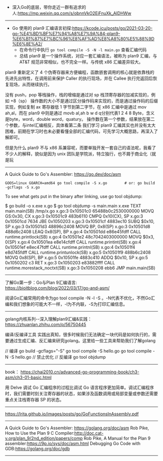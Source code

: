 + 深入Go的底层，带你走近一群有追求的人:<https://mp.weixin.qq.com/s/obnnVkO2EiFnuXk_AIDHWw>


---

+ Go 使用的 plan9 汇编语言初探:<https://kcode.icu/posts/go/2021-03-20-go-%E4%BD%BF%E7%94%A8%E7%9A%84-plan9-%E6%B1%87%E7%BC%96%E8%AF%AD%E8%A8%80%E5%88%9D%E6%8E%A2/>
    - 在命令行中执行 `go tool compile -S -N -l main.go` 查看汇编代码
    - 总结
plan9 是一个操作系统，对应一套汇编语法，被称为 plan9 汇编，与 AT&T 规范非常相似，也不完全一样。与传统 x86 汇编差异较大。

plan9 重新定义了 4 个伪寄存器来方便编程，函数嵌套调用的核心就是依靠栈的先进先出特性，在调用前来保护 Caller 的执行现场，并在 Callee 执行完返回后恢复现场，从而继续执行。

没有 push，pop 等栈操作，栈的增缩是通过对 sp 栈顶寄存器的加减实现的，例如 +8（sp）
操作数的大小不是通过区分操作码来实现的，而是通过操作码的后缀实现，例如复制 ax 寄存器低 1 字节到第二字节，在 x86 汇编中是通过 mov ah,al，而在 plan9 中则是通过 movb al,ah
b w d q分别代表1 2 4 8 Byte，含义是byte，word，double word，quatury。
操作数在第一个参数，结果放在第二个参数，与intel汇编相反，具体看第二条
我们学习 plan9 汇编其实也并没有太大困难，前期在学习时也未必要看懂全部的汇编代码，可先学习大概思路，再深入了解即可。

但是为什么 plan9 不与 x86 系兼容呢，而要单独开发一套自己的语法呢，我看了不少人的解释，貌似是因为 unix 团队是学院派，特立独行，也不屑于商业化（就是玩


---

A Quick Guide to Go's Assembler: https://go.dev/doc/asm

`GOOS=linux GOARCH=amd64 go tool compile -S x.go        # or: go build -gcflags -S x.go`

To see what gets put in the binary after linking, use go tool objdump:

$ go build -o x.exe x.go
$ go tool objdump -s main.main x.exe
TEXT main.main(SB) /tmp/x.go
  x.go:3		0x10501c0		65488b0c2530000000	MOVQ GS:0x30, CX
  x.go:3		0x10501c9		483b6110		CMPQ 0x10(CX), SP
  x.go:3		0x10501cd		7634			JBE 0x1050203
  x.go:3		0x10501cf		4883ec10		SUBQ $0x10, SP
  x.go:3		0x10501d3		48896c2408		MOVQ BP, 0x8(SP)
  x.go:3		0x10501d8		488d6c2408		LEAQ 0x8(SP), BP
  x.go:4		0x10501dd		e86e45fdff		CALL runtime.printlock(SB)
  x.go:4		0x10501e2		48c7042403000000	MOVQ $0x3, 0(SP)
  x.go:4		0x10501ea		e8e14cfdff		CALL runtime.printint(SB)
  x.go:4		0x10501ef		e8ec47fdff		CALL runtime.printnl(SB)
  x.go:4		0x10501f4		e8d745fdff		CALL runtime.printunlock(SB)
  x.go:5		0x10501f9		488b6c2408		MOVQ 0x8(SP), BP
  x.go:5		0x10501fe		4883c410		ADDQ $0x10, SP
  x.go:5		0x1050202		c3			RET
  x.go:3		0x1050203		e83882ffff		CALL runtime.morestack_noctxt(SB)
  x.go:3		0x1050208		ebb6			JMP main.main(SB)


-----

了解Go第一步：Go与Plan 9汇编语言: <https://bioitblog.com/blog/2022/03/17/go-and-asm/>

阅读Go汇编常用的命令为go tool compile -N -l -S 。-N代表不优化，不然Go汇编和我们想象的可能大不一样，-l为不内联，-S为打印汇编信息。

----

golang内核系列--深入理解plan9汇编&实践： https://zhuanlan.zhihu.com/p/56750445

编译/反编译工具
实践出真知，很多时候我们无法确定一块代码是如何执行的，需要通过生成汇编、反汇编来研究golang。这里给一些工具来帮助我们了解golang

// 编译
go build -gcflags="-S"
go tool compile -S hello.go
go tool compile -N -S hello.go // 禁止优化
// 反编译
go tool objdump <binary>

----

book： https://chai2010.cn/advanced-go-programming-book/ch3-asm/ch3-01-basic.html


用 Delve 调试 Go 汇编程序的过程比调试 Go 语言程序更加简单。调试汇编程序时，我们需要时刻关注寄存器的状态，如果涉及函数调用或局部变量或参数还需要重点关注栈寄存器 SP 的状态。

-----

https://lrita.github.io/images/posts/go/GoFunctionsInAssembly.pdf


---

A Quick Guide to Go's Assembler: https://golang.org/doc/asm
Rob Pike, How to Use the Plan 9 C Compiler:http://doc.cat-v.org/plan_9/2nd_edition/papers/comp
Rob Pike, A Manual for the Plan 9 assembler:https://9p.io/sys/doc/asm.html
Debugging Go Code with GDB:https://golang.org/doc/gdb

----





